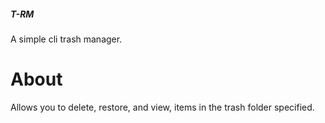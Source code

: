 ##### T-RM
A simple cli trash manager.
# About
Allows you to delete, restore, and view, items in the trash folder specified. 






